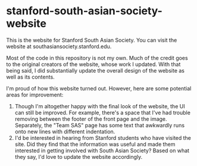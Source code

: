 # stanford-south-asian-society-website
This is the website for Stanford South Asian Society. You can visit the website at southasiansociety.stanford.edu.

Most of the code in this repository is not my own. Much of the credit goes to the original creators of the website, whose work I updated. With that being said, I did substantially update the overall design of the website as well as its contents.

I'm proud of how this website turned out. However, here are some potential areas for improvement:
1. Though I'm altogether happy with the final look of the website, the UI can still be improved. For example, there's a space that I've had trouble removing between the footer of the front page and the image. Separately, the "Team SAS" page has some text that awkwardly runs onto new lines with different indentation.
2. I'd be interested in hearing from Stanford students who have visited the site. Did they find that the information was useful and made them interested in getting involved with South Asian Society? Based on what they say, I'd love to update the website accordingly.

